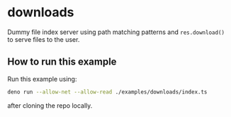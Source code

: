 # downloads

Dummy file index server using path matching patterns and `res.download()` to
serve files to the user.

## How to run this example

Run this example using:

```bash
deno run --allow-net --allow-read ./examples/downloads/index.ts
```

after cloning the repo locally.
